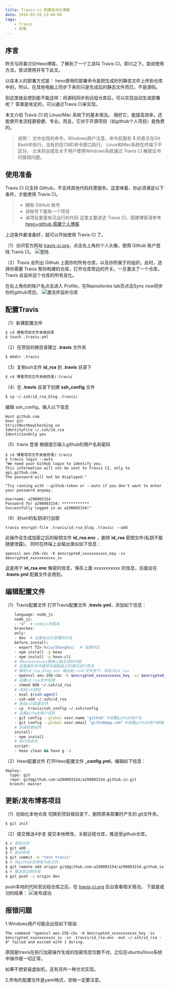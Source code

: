 ```yaml
---
title: Travis-ci 构建自动化博客
date: 2018-03-28 23:08:00
tags:
	- Travis
	- 前端
---
```

## 序言
昨天与同事讨论Hexo博客，了解到了一个工具叫 Travis CI。即兴之下，查阅使用方法，尝试使用并写下此文。

以往本人的部署方式是：
hexo使用的部署命令是把生成好的静态文件上传到仓库中的，所以，在其他电脑上同步下来的只是生成后的静态文件而已，不是源码。

到这里就会想到能不能这样：将源码同步到远程仓库后，可以实现自动生成部署呢？
答案是肯定的，可以通过Travis CI来实现。

本文介绍 Travis CI 的 Linux/Mac 系统下的基本用法。
用好它，能提高效率，还能使开发流程更稳健、专业。而且，它对于开源项目（如github个人项目）是免费的。

>说明：
文中出现的命令，Windows用户注意，命令前面有 $ 的表示在Git Bash中执行，没有的在CMD命令窗口执行。
Linux和Mac系统在终端下不区分。
文末将会提及关于用户使用Windows系统通过 Travis CI 解密证书时报错问题。


## 使用准备
Travis CI 只支持 Github，不支持其他代码托管服务。这意味着，你必须满足以下条件，才能使用 Travis CI。

>- 拥有 GitHub 帐号
>- 该帐号下面有一个项目
>- 该项目里面有可运行的代码
> 这里主要讲述 Travis CI，搭建博客请参考[hexo+github 搭建个人博客](https://www.jianshu.com/p/f4cc5866946b)

上述条件都准备好，就可以开始使用 Travis CI 了。

（1）访问官方网站 [travis-ci.org](https://travis-ci.org/)，点击右上角的个人头像，使用 Github 账户登陆 Travis CI。
![](/uploads/2018-03-28/travis_ci_01.png '登陆')

（2）Travis 会列出 Github 上面你的所有仓库，以及你所属于的组织。此时，选择你需要 Travis 帮你构建的仓库，打开仓库旁边的开关。一旦激活了一个仓库，Travis 会监听这个仓库的所有变化。

在右上角你的账户名点击进入 Profile，在Repositories tab页点击Sync now同步你的github项目。
![](/uploads/2018-03-28/travis_ci_02.png '激活并监听仓库')


## 配置Travis
（1）新建配置文件
```bash
$ cd 博客项目文件夹根目录
$ touch .travis.yml
```

（2）在项目的根目录建立 **.travis** 文件夹
```bash
$ mkdir .travis
```

（3）复制ssh文件 **id_rsa** 到 **.travis** 目录下
```bash
$ cd 博客项目文件夹根目录/.travis
```

（4）在 **.travis** 目录下创建 **ssh_config** 文件
```bash
$ cp ~/.ssh/id_rsa_blog .travis/
```

编辑 ssh_config，输入以下信息
```
Host github.com
User git
StrictHostKeyChecking no
IdentityFile ~/.ssh/id_rsa
IdentitiesOnly yes
```

（5）travis 登录
根据提示输入github的用户名和密码
```shell
$ cd 博客项目文件夹根目录/.travis
$ travis login --auto
"We need your GitHub login to identify you.
This information will not be sent to Travis CI, only to api.github.com.
The password will not be displayed."

"Try running with --github-token or --auto if you don't want to enter your password anyway.

Username: a298003154
Password for a298003154: ************
Successfully logged in as a298003154!"
```

（6）对ssh的私钥进行加密
```
travis encrypt-file .travis/id_rsa_blog .travis/ --add
```
此操作会生成加密之后的秘钥文件 **id_rsa.enc** ，删除 **id_rsa** 密钥文件(私钥不能随便泄露)。
同时在终端上会输出类似如下信息：
```
openssl aes-256-cbc -K $encrypted_xxxxxxxxxxx_key -iv $encrypted_xxxxxxxxxxx_iv
```
这是用于 **id_rsa.enc** 解密的信息，保存上面 xxxxxxxxxxx 的信息，后面会在 **.travis.yml** 配置文件会用到。

## 编辑配置文件
（1）Travis配置文件
打开Travis配置文件 **.travis.yml**，添加如下信息：
```bash
	language: node_js
	node_js:
	- "4"  # nodejs的版本
	branches:
	only:
	- dev  # 设置自动化部署的分支
	before_install:
	- export TZ='Asia/Shanghai'  # 设置时区
	- npm install -g hexo
	- npm install -g hexo-cli
	# 将xxxxxxxxxxx替换上面生成的内容
	# 这里面的文件路径可根据自己的情况进行修改
	# 解密id_rsa_blog.enc 输出到.ssh/文件夹下，命名为id_rsa
	- openssl aes-256-cbc -K $encrypted_xxxxxxxxxxx_key -iv $encrypted_xxxxxxxxxxx_iv -in .travis/id_rsa.enc -out ~/.ssh/id_rsa -d
	# 设置id_rsa文件权限
	- chmod 600 ~/.ssh/id_rsa
	# 添加ssh密钥
	- eval $(ssh-agent)
	- ssh-add ~/.ssh/id_rsa
	# 添加ssh配置文件
	- cp .travis/ssh_config ~/.ssh/config
	# 设置github账户信息
	- git config --global user.name "github" #设置github用户名
	- git config --global user.email "github@qq.com" #设置github用户邮箱
	# 安装依赖组件
	install:
	- npm install
	# 执行的命令
	script:
	- hexo clean && hexo g -d
```
（2）Hexo配置文件
打开Hexo配置文件 **_config.yml**，编辑如下信息：
```
deploy:
  type: git
  repo: git@github.com:a298003154/a298003154.github.io.git
  branch: master
```

## 更新/发布博客项目
（1）初始化本地仓库
切换到项目根目录下，删除原来部署时产生的.git文件夹。
```bash
$ git init
```
（2）提交推送4步走
提交本地修改，关联远程仓库，推送至github仓库。
```bash
$ # 添加文件
$ git add .
$ # 提交修改
$ git commit -m "test travis"
$ # 将github仓库改为自己的
$ git remote add origin git@github.com:a298003154/a298003154.github.io.git
$ # 推送至远程仓库
$ git push -u origin dev
```
push本地的代码至远程仓库之后，在 [travis-ci.org](https://travis-ci.org/) 后台查看相关情况。
下面是成功的结果：
![](/uploads/2018-03-28/travis_ci_03.png '发布成功')

## 报错问题
1.Windows用户可能会出现如下错误:
```
The command "openssl aes-256-cbc -K $encrypted_xxxxxxxxxxx_key -iv $encrypted_xxxxxxxxxxx_iv -in .travis/id_rsa.enc -out ~/.ssh/id_rsa -d" failed and exited with 1 during.
```
原因是travis在执行加密操作生成的加密信息位数不对。之后在ubuntu/linux系统中操作就一切正常。

如果不想安装虚拟机，还有另外一种方式实现。

2.所有的配置文件是yaml格式，空格一定要注意。

<!--
http://www.ruanyifeng.com/blog/2017/12/travis_ci_tutorial.html
持续集成服务 Travis CI 教程

https://travis-ci.com/
travis官网

https://www.jianshu.com/p/7f05b452fd3a
手把手教从零开始在GitHub上使用Hexo搭建博客教程(三)-使用Travis自动部署Hexo(1)

https://www.jianshu.com/p/fff7b3384f46
手把手教从零开始在GitHub上使用Hexo搭建博客教程(四)-使用Travis自动部署Hexo(2)

https://blog.csdn.net/u012373815/article/details/53574002
hexo＋Travis-ci＋github构建自动化博客

https://www.jianshu.com/p/3dafd38f3733
Travis-CI解密证书时报错问题

https://segmentfault.com/a/1190000005804780
用travis和git hook搞个一键部署

https://www.v2ex.com/t/170462
使用 Travis CI 自动部署 Hexo -->
